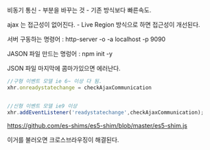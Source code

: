 비동기 통신 - 부분을 바꾸는 것 - 기존 방식보다 빠른속도.

ajax 는 접근성이 없어진다. - Live Region 방식으로 하면 접근성이 개선된다.

서버 구동하는 명령어 : http-server -o -a localhost -p 9090

JASON 파일 만드는 명렁어 : npm init -y

JSON 파일 마지막에 콤마가있으면 에러난다.

```javascript
//구형 이벤트 모델 ie 6~ 이상 다 됨.
xhr.onreadystatechange = checkAjaxCommunication


//신형 이벤트 모델 ie9 이상
xhr.addEventListener('readystatechange',checkAjaxCommunication);
```

https://github.com/es-shims/es5-shim/blob/master/es5-shim.js

이거를 불러오면 크로스브라우징이 해결된다.
